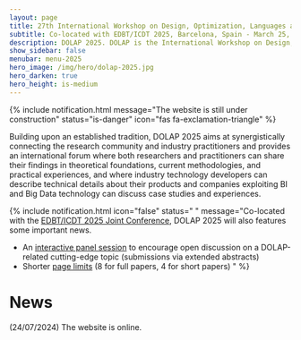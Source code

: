 ```yaml
---
layout: page
title: 27th International Workshop on Design, Optimization, Languages and Analytical Processing of Big Data
subtitle: Co-located with EDBT/ICDT 2025, Barcelona, Spain - March 25, 2025
description: DOLAP 2025. DOLAP is the International Workshop on Design, Optimization, Languages and Analytical Processing of Big Data. The 27th edition of the workshop is co-located with the EDBT/ICDT 2025 conference and takes place in Barcelona, Spain, on March 25, 2025. This page presents DOLAP 2025, the 27th edition of the workshop.
show_sidebar: false
menubar: menu-2025
hero_image: /img/hero/dolap-2025.jpg
hero_darken: true
hero_height: is-medium
---
```



{% include notification.html 
message="The website is still under construction" 
status="is-danger" 
icon="fas fa-exclamation-triangle" %}


Building upon an established tradition, DOLAP 2025 aims at synergistically connecting the research community and industry practitioners and provides an international forum where both researchers and practitioners can share their findings in theoretical foundations, current methodologies, and practical experiences, and where industry technology developers can describe technical details about their products and companies exploiting BI and Big Data technology can discuss case studies and experiences.

{% include notification.html 
icon="false" 
status=" " 
message="Co-located with the [EDBT/ICDT 2025 Joint Conference](https://edbticdt2025.upc.edu/), DOLAP 2025 will also features some important news.

- An [interactive panel session](call-for-papers#XXX) to encourage open discussion on a DOLAP-related cutting-edge topic (submissions via extended abstracts)
- Shorter [page limits](call-for-papers#call-for-papers) (8 for full papers, 4 for short papers)
" %} 

# News

(24/07/2024) The website is online.

